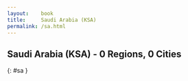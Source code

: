 ```yaml
---
layout:    book
title:     Saudi Arabia (KSA)
permalink: /sa.html
---
```


## Saudi Arabia (KSA) - 0 Regions, 0 Cities
{: #sa }






 
